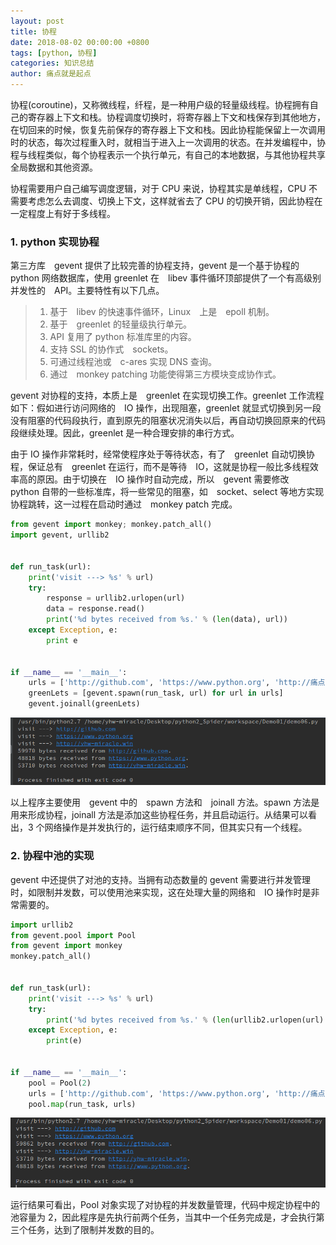 ```yaml
---
layout: post
title: 协程
date: 2018-08-02 00:00:00 +0800
tags: [python, 协程]
categories: 知识总结
author: 痛点就是起点
---
```

协程(coroutine)，又称微线程，纤程，是一种用户级的轻量级线程。协程拥有自己的寄存器上下文和栈。协程调度切换时，将寄存器上下文和栈保存到其他地方，在切回来的时候，恢复先前保存的寄存器上下文和栈。因此协程能保留上一次调用时的状态，每次过程重入时，就相当于进入上一次调用的状态。在并发编程中，协程与线程类似，每个协程表示一个执行单元，有自己的本地数据，与其他协程共享全局数据和其他资源。

协程需要用户自己编写调度逻辑，对于 CPU 来说，协程其实是单线程，CPU 不需要考虑怎么去调度、切换上下文，这样就省去了 CPU 的切换开销，因此协程在一定程度上有好于多线程。

### 1. python 实现协程
第三方库　gevent 提供了比较完善的协程支持，gevent 是一个基于协程的 python 网络数据库，使用 greenlet 在　libev 事件循环顶部提供了一个有高级别并发性的　API。主要特性有以下几点。

> 1. 基于　libev 的快速事件循环，Linux　上是　epoll 机制。
> 2. 基于　greenlet 的轻量级执行单元。
> 3. API 复用了 python 标准库里的内容。
> 4. 支持 SSL 的协作式　sockets。
> 5. 可通过线程池或　c-ares 实现 DNS 查询。
> 6. 通过　monkey patching 功能使得第三方模块变成协作式。

gevent 对协程的支持，本质上是　greenlet 在实现切换工作。greenlet 工作流程如下：假如进行访问网络的　IO 操作，出现阻塞，greenlet 就显式切换到另一段没有阻塞的代码段执行，直到原先的阻塞状况消失以后，再自动切换回原来的代码段继续处理。因此，greenlet 是一种合理安排的串行方式。

由于 IO 操作非常耗时，经常使程序处于等待状态，有了　greenlet 自动切换协程，保证总有　greenlet 在运行，而不是等待　IO，这就是协程一般比多线程效率高的原因。由于切换在　IO 操作时自动完成，所以　gevent 需要修改　python 自带的一些标准库，将一些常见的阻塞，如　socket、select 等地方实现协程跳转，这一过程在启动时通过　monkey patch 完成。

```python
from gevent import monkey; monkey.patch_all()
import gevent, urllib2


def run_task(url):
    print('visit ---> %s' % url)
    try:
        response = urllib2.urlopen(url)
        data = response.read()
        print('%d bytes received from %s.' % (len(data), url))
    except Exception, e:
        print e


if __name__ == '__main__':
    urls = ['http://github.com', 'https://www.python.org', 'http://痛点就是起点.win']
    greenLets = [gevent.spawn(run_task, url) for url in urls]
    gevent.joinall(greenLets)
```

![](/images/2018/August/Screenshot%20from%202018-08-02%2013-12-37.png)

以上程序主要使用　gevent 中的　spawn 方法和　joinall 方法。spawn 方法是用来形成协程，joinall 方法是添加这些协程任务，并且启动运行。从结果可以看出，3 个网络操作是并发执行的，运行结束顺序不同，但其实只有一个线程。

### 2. 协程中池的实现
gevent 中还提供了对池的支持。当拥有动态数量的 gevent 需要进行并发管理时，如限制并发数，可以使用池来实现，这在处理大量的网络和　IO 操作时是非常需要的。

```python
import urllib2
from gevent.pool import Pool
from gevent import monkey
monkey.patch_all()


def run_task(url):
    print('visit ---> %s' % url)
    try:
        print('%d bytes received from %s.' % (len(urllib2.urlopen(url).read()), url))
    except Exception, e:
        print(e)


if __name__ == '__main__':
    pool = Pool(2)
    urls = ['http://github.com', 'https://www.python.org', 'http://痛点就是起点.win']
    pool.map(run_task, urls)
```

![](/images/2018/August/Screenshot%20from%202018-08-02%2013-27-30.png)

运行结果可看出，Pool 对象实现了对协程的并发数量管理，代码中规定协程中的池容量为 2，因此程序是先执行前两个任务，当其中一个任务完成是，才会执行第三个任务，达到了限制并发数的目的。

